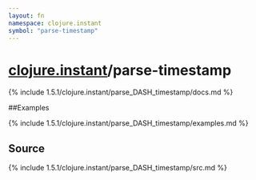 ```yaml
---
layout: fn
namespace: clojure.instant
symbol: "parse-timestamp"
---
```


# [clojure.instant](../)/parse-timestamp

{% include 1.5.1/clojure.instant/parse_DASH_timestamp/docs.md %}

##Examples

{% include 1.5.1/clojure.instant/parse_DASH_timestamp/examples.md %}
## Source
{% include 1.5.1/clojure.instant/parse_DASH_timestamp/src.md %}

